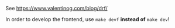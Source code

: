 See https://www.valentinog.com/blog/drf/

In order to develop the frontend, use `make devf` **instead of** `make dev`!
